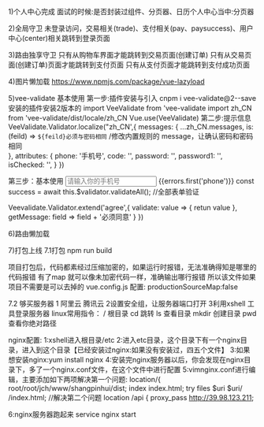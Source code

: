 1)个人中心完成
面试的时候:是否封装过组件、分页器、日历个人中心当中:分页器

2)全局守卫
未登录访问，交易相关(trade)、支付相关(pay、paysuccess)、用户中心(center)相关跳转到登录页面

3)路由独享守卫
只有从购物车界面才能跳转到交易页面(创建订单)
只有从交易页面(创建订单)页面才能跳转到支付页面
只有从支付页面才能跳转到支付成功页面

4)图片懒加载
https://www.npmjs.com/package/vue-lazyload

5)vee-validate 基本使用
第一步:插件安装与引入
cnpm i vee-validate@2--save 安装的插件安装2版本的
import VeeValidate from 'vee-validate
import zh_CN from 'vee-validate/dist/locale/zh_CN 
Vue.use(VeeValidate)
第二步:提示信息
VeeValidate.Validator.localize("zh_CN',{
    messages: {
        ...zh_CN.messages,
        is:(feild) => `${feild}必须与密码相同` /修改内置规则的 message，让确认密码和密码相同        
    },
    attributes: {
        phone: '手机号',
        code: '',
        password: '',
        password1: '',
        isChecked: '',
    }
})

第三步：基本使用
<input
    placeholder="请输入你的手机号"
    v-model="phone"
    name="phone"
    v-validate="{ required: true, regex: /^1\d{10}$/ }"
    :class="{ invalid: errors.has('phone') }"
/>
<span class="error-msg">{{errors.first('phone')}}</span>
const success = await this.\$validator.validateAll(); //全部表单验证

Veevalidate.Validator.extend('agree',{
    validate: value => {
        retun value
    },
    getMessage: field => field + '必须同意'
    }
})


6)路由懒加载

7)打包上线
7.1打包 npm run build

项目打包后，代码都素经过压缩加密的，如果运行时报错，无法准确得知是哪里的代码报错
有了map 就可以像未加密代码一样，准确输出哪行报错
所以该文件如果项目不需要是可以去掉的
vue.config.js 配置:
productionSourceMap:false

7.2 够买服务器
1 阿里云  腾讯云
2设置安全组，让服务器端口打开
3利用xshell 工具登录服务器
linux常用指令： 
/ 根目录   cd 跳转   ls 查看目录   mkdir 创建目录  pwd 查看你绝对路径

nginx配置:
1:xshell进入根目录/etc
2:进入etc目录，这个目录下有一个nginx目录，进入到这个目录【已经安装过nginx:如果没有安装过，四五个文件】
3:如果想安装nginx:yum install nginx
4:安装完nginx服务器以后，你会发现在nginx目录下，多了一个nginx.conf文件，在这个文件中进行配置
5:vimnginx.conf进行编辑，主要添加如下两项解决第一个问题: 
location/{
root/root/jch/www/shangpinhui/dist; 
    index  index.html;
try files  $uri $uri/ /index.html;
//解决第二个问题 
location /api {
proxy_pass http://39.98.123.211;

6:nginx服务器跑起来 service nginx start